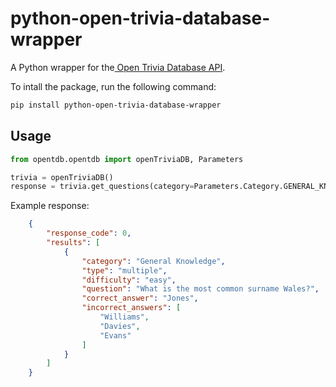 # python-open-trivia-database-wrapper

A Python wrapper for the[ Open Trivia Database API](https://opentdb.com/).

To intall the package, run the following command:

```bash
pip install python-open-trivia-database-wrapper
```

## Usage

```python
from opentdb.opentdb import openTriviaDB, Parameters

trivia = openTriviaDB()
response = trivia.get_questions(category=Parameters.Category.GENERAL_KNOWLEDGE, number_of_questions=1)
```

Example response:

```json
    {
        "response_code": 0,
        "results": [
            {
                "category": "General Knowledge",
                "type": "multiple",
                "difficulty": "easy",
                "question": "What is the most common surname Wales?",
                "correct_answer": "Jones",
                "incorrect_answers": [
                    "Williams",
                    "Davies",
                    "Evans"
                ]
            }
        ]
    }
 ```


